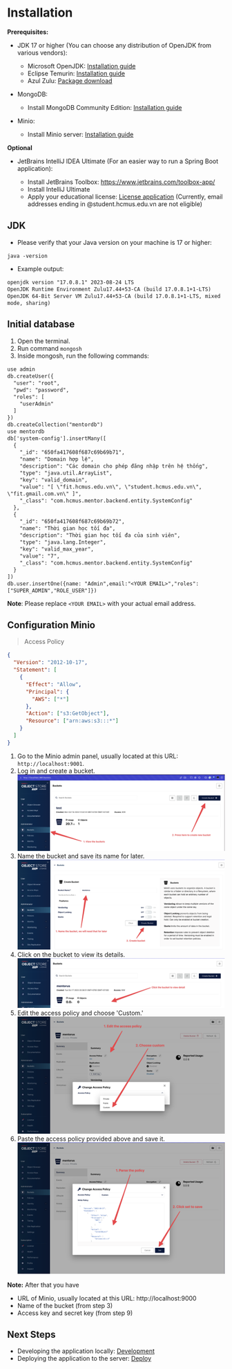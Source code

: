 # Installation

**Prerequisites:**

- JDK 17 or higher (You can choose any distribution of OpenJDK from various vendors):

  - Microsoft OpenJDK: [Installation guide](https://learn.microsoft.com/en-us/java/openjdk/install)
  - Eclipse Temurin: [Installation guide](https://adoptium.net/installation/)
  - Azul Zulu: [Package download](https://www.azul.com/downloads/?package=jdk#zulu)

- MongoDB:

  - Install MongoDB Community Edition: [Installation guide](https://www.mongodb.com/docs/manual/administration/install-community/)

- Minio:

  - Install Minio server: [Installation guide](https://min.io/download)

**Optional**

- JetBrains IntelliJ IDEA Ultimate (For an easier way to run a Spring Boot application):

  - Install JetBrains Toolbox: https://www.jetbrains.com/toolbox-app/
  - Install IntelliJ Ultimate
  - Apply your educational license: [License application](https://www.jetbrains.com/shop/eform/students) (Currently, email addresses ending in @student.hcmus.edu.vn are not eligible)

## JDK

- Please verify that your Java version on your machine is 17 or higher:

```shell
java -version
```

- Example output:

```shell
openjdk version "17.0.8.1" 2023-08-24 LTS
OpenJDK Runtime Environment Zulu17.44+53-CA (build 17.0.8.1+1-LTS)
OpenJDK 64-Bit Server VM Zulu17.44+53-CA (build 17.0.8.1+1-LTS, mixed mode, sharing)
```

## Initial database

1. Open the terminal.
2. Run command `mongosh`
3. Inside mongosh, run the following commands:

```shell
use admin
db.createUser({
  "user": "root",
  "pwd": "password",
  "roles": [
    "userAdmin"
  ]
})
db.createCollection("mentordb")
use mentordb
db['system-config'].insertMany([
  {
    "_id": "650fa417608f687c69b69b71",
    "name": "Domain hợp lệ",
    "description": "Các domain cho phép đăng nhập trên hệ thống",
    "type": "java.util.ArrayList",
    "key": "valid_domain",
    "value": "[ \"fit.hcmus.edu.vn\", \"student.hcmus.edu.vn\", \"fit.gmail.com.vn\" ]",
    "_class": "com.hcmus.mentor.backend.entity.SystemConfig"
  },
  {
    "_id": "650fa417608f687c69b69b72",
    "name": "Thời gian học tối đa",
    "description": "Thời gian học tối đa của sinh viên",
    "type": "java.lang.Integer",
    "key": "valid_max_year",
    "value": "7",
    "_class": "com.hcmus.mentor.backend.entity.SystemConfig"
  }
])
db.user.insertOne({name: "Admin",email:"<YOUR EMAIL>","roles": ["SUPER_ADMIN","ROLE_USER"]})
```

**Note**: Please replace `<YOUR EMAIL>` with your actual email address.

## Configuration Minio

> Access Policy

```json
{
  "Version": "2012-10-17",
  "Statement": [
    {
      "Effect": "Allow",
      "Principal": {
        "AWS": ["*"]
      },
      "Action": ["s3:GetObject"],
      "Resource": ["arn:aws:s3:::*"]
    }
  ]
}
```

1. Go to the Minio admin panel, usually located at this URL: `http://localhost:9001`.
2. Log in and create a bucket.
   ![Go to bucket](docs/imgs/install-minio/go-to-bucket.png)
3. Name the bucket and save its name for later.
   ![Name the bucket](docs/imgs/install-minio/name-the-bucket.png)
4. Click on the bucket to view its details.
   ![View detail bucket](docs/imgs/install-minio/view-detail-bucket.png)
5. Edit the access policy and choose 'Custom.'
   ![Edit access policy](docs/imgs/install-minio/edit-poliicy.png)
6. Paste the access policy provided above and save it.
   ![Save policy](docs/imgs/install-minio/save-policy.png)

**Note:** After that you have

- URL of Minio, usually located at this URL: http://localhost:9000
- Name of the bucket (from step 3)
- Access key and secret key (from step 9)

## Next Steps

- Developing the application locally: [Development](docs/Development.md)
- Deploying the application to the server: [Deploy](docs/Deploy.md)
